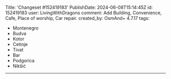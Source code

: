 Title: 'Changeset #152419183'
PublishDate: 2024-06-08T15:14:45Z
id: 152419183
user: LivingWithDragons
comment: Add Building, Convenience, Cafe, Place of worship, Car repair.
created_by: OsmAnd+ 4.7.17
tags:
- Montenegro
- Budva
- Kotor
- Cetinje
- Tivat
- Bar
- Podgorica
- Nikšić

---
